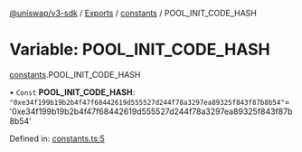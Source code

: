 [@uniswap/v3-sdk](../README.md) / [Exports](../modules.md) / [constants](../modules/constants.md) / POOL_INIT_CODE_HASH

# Variable: POOL\_INIT\_CODE\_HASH

[constants](../modules/constants.md).POOL_INIT_CODE_HASH

• `Const` **POOL\_INIT\_CODE\_HASH**: ``"0xe34f199b19b2b4f47f68442619d555527d244f78a3297ea89325f843f87b8b54"``= '0xe34f199b19b2b4f47f68442619d555527d244f78a3297ea89325f843f87b8b54'

Defined in: [constants.ts:5](https://github.com/Uniswap/uniswap-v3-sdk/blob/c42b4d4/src/constants.ts#L5)
